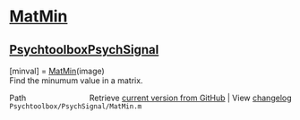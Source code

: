 # [MatMin](MatMin)
## [Psychtoolbox](Psychtoolbox)[PsychSignal](PsychSignal)

[minval] = [MatMin](MatMin)(image)  
Find the minumum value in a matrix.  




<div class="code_header" style="text-align:right;">
  <span style="float:left;">Path&nbsp;&nbsp;</span> <span class="counter">Retrieve <a href=
  "https://raw.github.com/Psychtoolbox-3/Psychtoolbox-3/beta/Psychtoolbox/PsychSignal/MatMin.m">current version from GitHub</a> | View <a href=
  "https://github.com/Psychtoolbox-3/Psychtoolbox-3/commits/beta/Psychtoolbox/PsychSignal/MatMin.m">changelog</a></span>
</div>
<div class="code">
  <code>Psychtoolbox/PsychSignal/MatMin.m</code>
</div>

